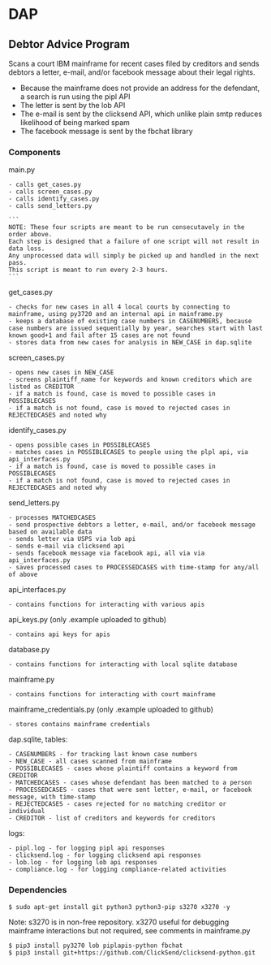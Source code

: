 # DAP

## Debtor Advice Program

Scans a court IBM mainframe for recent cases filed by creditors and sends debtors a letter, e-mail, and/or facebook message about their legal rights.

- Because the mainframe does not provide an address for the defendant, a search is run using the pipl API
- The letter is sent by the lob API
- The e-mail is sent by the clicksend API, which unlike plain smtp reduces likelihood of being marked spam
- The facebook message is sent by the fbchat library

### Components

main.py

    - calls get_cases.py
    - calls screen_cases.py
    - calls identify_cases.py
    - calls send_letters.py

    ```
    NOTE: These four scripts are meant to be run consecutavely in the order above.
    Each step is designed that a failure of one script will not result in data loss.
    Any unprocessed data will simply be picked up and handled in the next pass.
    This script is meant to run every 2-3 hours.
    ```

get_cases.py

    - checks for new cases in all 4 local courts by connecting to mainframe, using py3720 and an internal api in mainframe.py
    - keeps a database of existing case numbers in CASENUMBERS, because case numbers are issued sequentially by year, searches start with last known good+1 and fail after 15 cases are not found
    - stores data from new cases for analysis in NEW_CASE in dap.sqlite

screen_cases.py

    - opens new cases in NEW_CASE
    - screens plaintiff_name for keywords and known creditors which are listed as CREDITOR
    - if a match is found, case is moved to possible cases in POSSIBLECASES
    - if a match is not found, case is moved to rejected cases in REJECTEDCASES and noted why

identify_cases.py

    - opens possible cases in POSSIBLECASES
    - matches cases in POSSIBLECASES to people using the plpl api, via api_interfaces.py
    - if a match is found, case is moved to possible cases in POSSIBLECASES
    - if a match is not found, case is moved to rejected cases in REJECTEDCASES and noted why

send_letters.py

    - processes MATCHEDCASES
    - send prospective debtors a letter, e-mail, and/or facebook message based on available data
    - sends letter via USPS via lob api
    - sends e-mail via clicksend api
    - sends facebook message via facebook api, all via via api_interfaces.py
    - saves processed cases to PROCESSEDCASES with time-stamp for any/all of above

api_interfaces.py

    - contains functions for interacting with various apis

api_keys.py (only .example uploaded to github)

    - contains api keys for apis

database.py

    - contains functions for interacting with local sqlite database

mainframe.py

    - contains functions for interacting with court mainframe

mainframe_credentials.py (only .example uploaded to github)

    - stores contains mainframe credentials

dap.sqlite, tables:

    - CASENUMBERS - for tracking last known case numbers
    - NEW_CASE - all cases scanned from mainframe
    - POSSIBLECASES - cases whose plaintiff contains a keyword from CREDITOR
    - MATCHEDCASES - cases whose defendant has been matched to a person
    - PROCESSEDCASES - cases that were sent letter, e-mail, or facebook message, with time-stamp
    - REJECTEDCASES - cases rejected for no matching creditor or individual
    - CREDITOR - list of creditors and keywords for creditors

logs:

    - pipl.log - for logging pipl api responses
    - clicksend.log - for logging clicksend api responses
    - lob.log - for logging lob api responses
    - compliance.log - for logging compliance-related activities

### Dependencies

`$ sudo apt-get install git python3 python3-pip s3270 x3270 -y`

Note: s3270 is in non-free repository.  x3270 useful for debugging mainframe interactions but not required, see comments in mainframe.py

```
$ pip3 install py3270 lob piplapis-python fbchat
$ pip3 install git+https://github.com/ClickSend/clicksend-python.git
```
